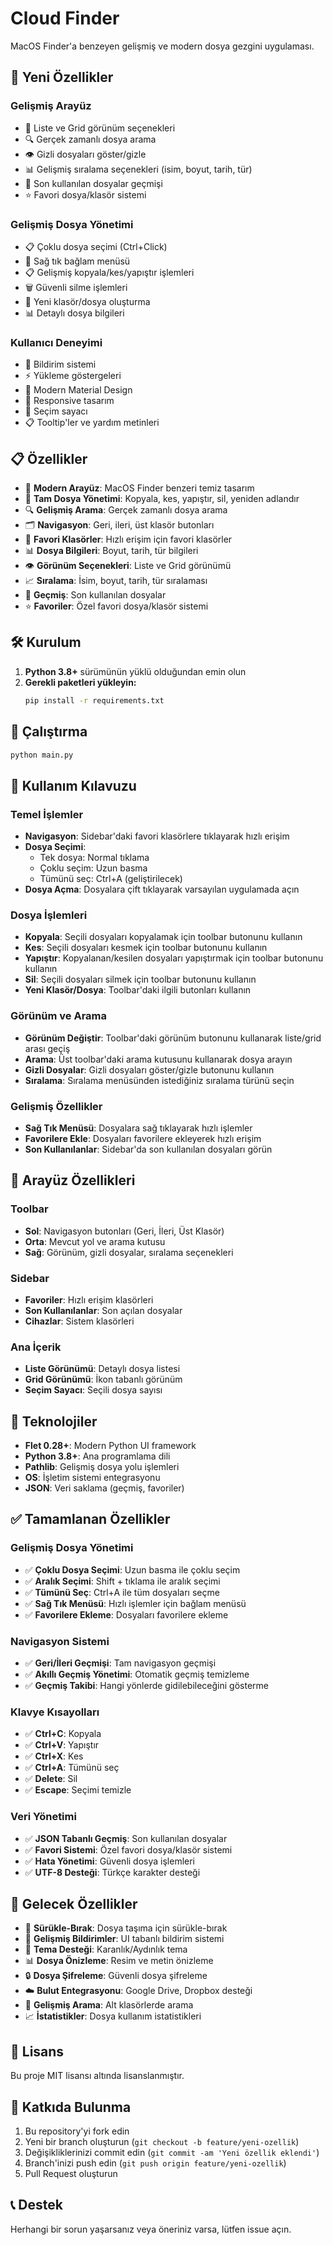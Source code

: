 # Cloud Finder

MacOS Finder'a benzeyen gelişmiş ve modern dosya gezgini uygulaması.

## 🚀 Yeni Özellikler

### **Gelişmiş Arayüz**
- 🎨 Liste ve Grid görünüm seçenekleri
- 🔍 Gerçek zamanlı dosya arama
- 👁️ Gizli dosyaları göster/gizle
- 📊 Gelişmiş sıralama seçenekleri (isim, boyut, tarih, tür)
- 🎯 Son kullanılan dosyalar geçmişi
- ⭐ Favori dosya/klasör sistemi

### **Gelişmiş Dosya Yönetimi**
- 📋 Çoklu dosya seçimi (Ctrl+Click)
- 🎯 Sağ tık bağlam menüsü
- 📋 Gelişmiş kopyala/kes/yapıştır işlemleri
- 🗑️ Güvenli silme işlemleri
- 📁 Yeni klasör/dosya oluşturma
- 📊 Detaylı dosya bilgileri

### **Kullanıcı Deneyimi**
- 🔔 Bildirim sistemi
- ⚡ Yükleme göstergeleri
- 🎨 Modern Material Design
- 📱 Responsive tasarım
- 🎯 Seçim sayacı
- 📋 Tooltip'ler ve yardım metinleri

## 📋 Özellikler

- 🎨 **Modern Arayüz**: MacOS Finder benzeri temiz tasarım
- 📁 **Tam Dosya Yönetimi**: Kopyala, kes, yapıştır, sil, yeniden adlandır
- 🔍 **Gelişmiş Arama**: Gerçek zamanlı dosya arama
- 🗂️ **Navigasyon**: Geri, ileri, üst klasör butonları
- 🎯 **Favori Klasörler**: Hızlı erişim için favori klasörler
- 📊 **Dosya Bilgileri**: Boyut, tarih, tür bilgileri
- 👁️ **Görünüm Seçenekleri**: Liste ve Grid görünümü
- 📈 **Sıralama**: İsim, boyut, tarih, tür sıralaması
- 🎯 **Geçmiş**: Son kullanılan dosyalar
- ⭐ **Favoriler**: Özel favori dosya/klasör sistemi

## 🛠️ Kurulum

1. **Python 3.8+** sürümünün yüklü olduğundan emin olun
2. **Gerekli paketleri yükleyin:**
   ```bash
   pip install -r requirements.txt
   ```

## 🚀 Çalıştırma

```bash
python main.py
```

## 📖 Kullanım Kılavuzu

### **Temel İşlemler**
- **Navigasyon**: Sidebar'daki favori klasörlere tıklayarak hızlı erişim
- **Dosya Seçimi**: 
  - Tek dosya: Normal tıklama
  - Çoklu seçim: Uzun basma
  - Tümünü seç: Ctrl+A (geliştirilecek)
- **Dosya Açma**: Dosyalara çift tıklayarak varsayılan uygulamada açın

### **Dosya İşlemleri**
- **Kopyala**: Seçili dosyaları kopyalamak için toolbar butonunu kullanın
- **Kes**: Seçili dosyaları kesmek için toolbar butonunu kullanın
- **Yapıştır**: Kopyalanan/kesilen dosyaları yapıştırmak için toolbar butonunu kullanın
- **Sil**: Seçili dosyaları silmek için toolbar butonunu kullanın
- **Yeni Klasör/Dosya**: Toolbar'daki ilgili butonları kullanın

### **Görünüm ve Arama**
- **Görünüm Değiştir**: Toolbar'daki görünüm butonunu kullanarak liste/grid arası geçiş
- **Arama**: Üst toolbar'daki arama kutusunu kullanarak dosya arayın
- **Gizli Dosyalar**: Gizli dosyaları göster/gizle butonunu kullanın
- **Sıralama**: Sıralama menüsünden istediğiniz sıralama türünü seçin

### **Gelişmiş Özellikler**
- **Sağ Tık Menüsü**: Dosyalara sağ tıklayarak hızlı işlemler
- **Favorilere Ekle**: Dosyaları favorilere ekleyerek hızlı erişim
- **Son Kullanılanlar**: Sidebar'da son kullanılan dosyaları görün

## 🎨 Arayüz Özellikleri

### **Toolbar**
- **Sol**: Navigasyon butonları (Geri, İleri, Üst Klasör)
- **Orta**: Mevcut yol ve arama kutusu
- **Sağ**: Görünüm, gizli dosyalar, sıralama seçenekleri

### **Sidebar**
- **Favoriler**: Hızlı erişim klasörleri
- **Son Kullanılanlar**: Son açılan dosyalar
- **Cihazlar**: Sistem klasörleri

### **Ana İçerik**
- **Liste Görünümü**: Detaylı dosya listesi
- **Grid Görünümü**: İkon tabanlı görünüm
- **Seçim Sayacı**: Seçili dosya sayısı

## 🔧 Teknolojiler

- **Flet 0.28+**: Modern Python UI framework
- **Python 3.8+**: Ana programlama dili
- **Pathlib**: Gelişmiş dosya yolu işlemleri
- **OS**: İşletim sistemi entegrasyonu
- **JSON**: Veri saklama (geçmiş, favoriler)

## ✅ Tamamlanan Özellikler

### **Gelişmiş Dosya Yönetimi**
- ✅ **Çoklu Dosya Seçimi**: Uzun basma ile çoklu seçim
- ✅ **Aralık Seçimi**: Shift + tıklama ile aralık seçimi
- ✅ **Tümünü Seç**: Ctrl+A ile tüm dosyaları seçme
- ✅ **Sağ Tık Menüsü**: Hızlı işlemler için bağlam menüsü
- ✅ **Favorilere Ekleme**: Dosyaları favorilere ekleme

### **Navigasyon Sistemi**
- ✅ **Geri/İleri Geçmişi**: Tam navigasyon geçmişi
- ✅ **Akıllı Geçmiş Yönetimi**: Otomatik geçmiş temizleme
- ✅ **Geçmiş Takibi**: Hangi yönlerde gidilebileceğini gösterme

### **Klavye Kısayolları**
- ✅ **Ctrl+C**: Kopyala
- ✅ **Ctrl+V**: Yapıştır
- ✅ **Ctrl+X**: Kes
- ✅ **Ctrl+A**: Tümünü seç
- ✅ **Delete**: Sil
- ✅ **Escape**: Seçimi temizle

### **Veri Yönetimi**
- ✅ **JSON Tabanlı Geçmiş**: Son kullanılan dosyalar
- ✅ **Favori Sistemi**: Özel favori dosya/klasör sistemi
- ✅ **Hata Yönetimi**: Güvenli dosya işlemleri
- ✅ **UTF-8 Desteği**: Türkçe karakter desteği

## 🚧 Gelecek Özellikler

- 🔄 **Sürükle-Bırak**: Dosya taşıma için sürükle-bırak
- 📱 **Gelişmiş Bildirimler**: UI tabanlı bildirim sistemi
- 🎨 **Tema Desteği**: Karanlık/Aydınlık tema
- 📊 **Dosya Önizleme**: Resim ve metin önizleme
- 🔒 **Dosya Şifreleme**: Güvenli dosya şifreleme
- ☁️ **Bulut Entegrasyonu**: Google Drive, Dropbox desteği
- 🎯 **Gelişmiş Arama**: Alt klasörlerde arama
- 📈 **İstatistikler**: Dosya kullanım istatistikleri

## 📄 Lisans

Bu proje MIT lisansı altında lisanslanmıştır.

## 🤝 Katkıda Bulunma

1. Bu repository'yi fork edin
2. Yeni bir branch oluşturun (`git checkout -b feature/yeni-ozellik`)
3. Değişikliklerinizi commit edin (`git commit -am 'Yeni özellik eklendi'`)
4. Branch'inizi push edin (`git push origin feature/yeni-ozellik`)
5. Pull Request oluşturun

## 📞 Destek

Herhangi bir sorun yaşarsanız veya öneriniz varsa, lütfen issue açın. 